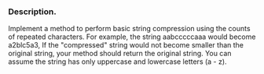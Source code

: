 ### Description.
Implement a method to perform basic string compression using the counts of repeated characters.
 For example, the string aabcccccaaa would become
 a2blc5a3, If the "compressed" string would not become smaller than the
 original string, your method should return the original string. You can
 assume the string has only uppercase and lowercase letters (a - z).